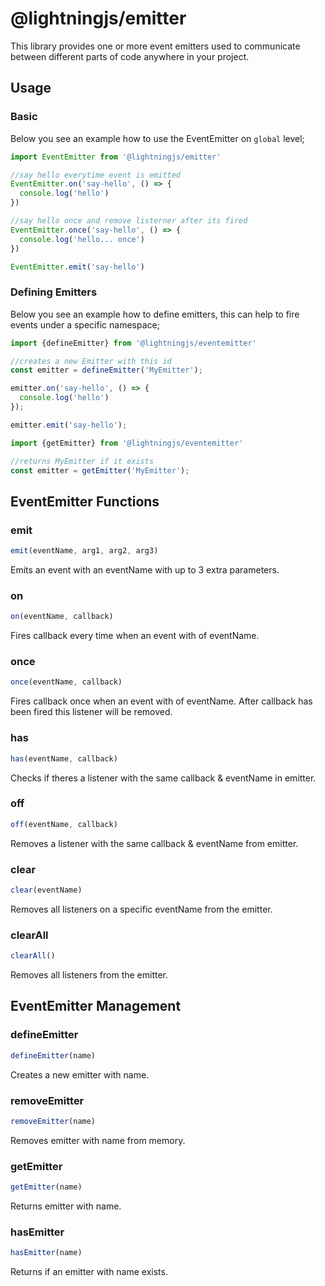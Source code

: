 # @lightningjs/emitter

This library provides one or more event emitters used to communicate between different parts of code anywhere in your project.

## Usage

### Basic
Below you see an example how to use the EventEmitter on `global` level;

```js
import EventEmitter from '@lightningjs/emitter'

//say hello everytime event is emitted
EventEmitter.on('say-hello', () => {
  console.log('hello')
})

//say hello once and remove listerner after its fired
EventEmitter.once('say-hello', () => {
  console.log('hello... once')
})

EventEmitter.emit('say-hello')
```

### Defining Emitters
Below you see an example how to define emitters, this can help to fire events under a specific namespace;

```js
import {defineEmitter} from '@lightningjs/eventemitter'

//creates a new Emitter with this id
const emitter = defineEmitter('MyEmitter');

emitter.on('say-hello', () => {
  console.log('hello')
});

emitter.emit('say-hello');
```

```js
import {getEmitter} from '@lightningjs/eventemitter'

//returns MyEmitter if it exists
const emitter = getEmitter('MyEmitter');
```

## EventEmitter Functions

### emit
```js
emit(eventName, arg1, arg2, arg3)
```
Emits an event with an eventName with up to 3 extra parameters.

### on
```js
on(eventName, callback)
```
Fires callback every time when an event with of eventName.

### once
```js
once(eventName, callback)
```
Fires callback once when an event with of eventName. After callback has been fired this listener will be removed.

### has
```js
has(eventName, callback)
```
Checks if theres a listener with the same callback & eventName in emitter.


### off
```js
off(eventName, callback)
```
Removes a listener with the same callback & eventName from emitter.

### clear
```js
clear(eventName)
```
Removes all listeners on a specific eventName from the emitter.

### clearAll
```js
clearAll()
```
Removes all listeners from the emitter.

## EventEmitter Management

### defineEmitter
```js
defineEmitter(name)
```
Creates a new emitter with name.

### removeEmitter
```js
removeEmitter(name)
```
Removes emitter with name from memory.

### getEmitter
```js
getEmitter(name)
```
Returns emitter with name.

### hasEmitter
```js
hasEmitter(name)
```
Returns if an emitter with name exists.
